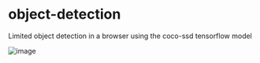 # object-detection

Limited object detection in a browser using the coco-ssd tensorflow model

![image](https://user-images.githubusercontent.com/26943671/196066156-65b4aec6-6002-4f2d-af08-026b51a98f6d.png)
